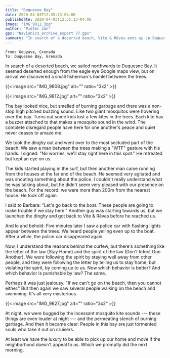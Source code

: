```yaml
---
title: "Duquesne Bay"
date: 2020-04-03T12:35:13-04:00
publishdate: 2020-04-03T12:35:13-04:00
image: "IMG_9812.jpg"
author: "Pieter Jan"
gpx: "Navionics_archive_export 77.gpx"
summary: "In search of a deserted beach, Vite & Rêves ends up in Duquesne Bay. It was not deserted after all."
---
```


`From: Gouyave, Grenada`<br/>
`To: Duquesne Bay, Grenada`

In search of a deserted beach, we sailed northwards to Duquesne Bay. It seemed deserted enough from the eagle eye Google maps view, but on arrival we discovered a small fisherman's hamlet between the trees.

{{< image src="IMG_9808.jpg" alt="" ratio="3x2" >}}

{{< image src="IMG_9812.jpg" alt="" ratio="3x2" >}}

The bay looked nice, but smelled of burning garbage and there was a non-stop high pitched buzzing sound. Like two giant mosquitos were hovering over the bay. Turns out some kids lost a few kites in the trees. Each kite has a buzzer attached to that makes a mosquito sound in the wind. The complete disregard people have here for one another's peace and quiet never ceases to amaze me.

We took the dinghy out and went over to the most secluded part of the beach. We saw a man between the trees making a "WTF" gesture with his hands. I signed: "No worries, we'll stay right here in this spot." He retreated but kept an eye on us.

The kids started playing in the surf, but then another man came running from the houses at the far end of the beach. He seemed very agitated and was shouting something about the police. I couldn't really understand what he was talking about, but he didn't seem very pleased with our presence on the beach. For the record: we were more than 200m from the nearest house. He took off again.

I said to Barbara: "Let's go back to the boat. These people are going to make trouble if we stay here." Another guy was starting towards us, but we launched the dinghy and got back to Vite & Rêves before he reached us.

And lo and behold: Five minutes later I saw a police car with flashing lights appear between the trees. We heard people yelling even up to the boat. After a while, the police car disappeared again.

Now, I understand the reasons behind the curfew, but there's something like the letter of the law (Stay Home) and the spirit of the law (Don't Infect One Another). We were following the spirit by staying well away from other people, and they were following the letter by telling us to stay home, but violating the spirit, by coming up to us. Now which behavior is better? And which behavior is punishable by law? The same.

Perhaps it was just jealousy. "If we can't go on the beach, then you cannot either." But then again we saw several people walking on the beach and swimming. It's all very mysterious.

{{< image src="IMG_9827.jpg" alt="" ratio="3x2" >}}

At night, we were bugged by the incessant mosquito kite sounds --- these things are even louder at night --- and the permeating stench of burning garbage. And then it became clear: People in this bay are just tormented souls who take it out on cruisers.

At least we have the luxury to be able to pick up our home and move if the neighborhood doesn't appeal to us. Which we promptly did the next morning.
